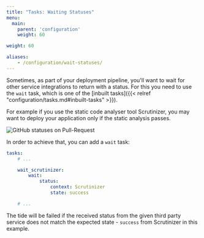 ```yaml
---
title: "Tasks: Waiting Statuses"
menu:
  main:
    parent: 'configuration'
    weight: 60

weight: 60

aliases:
    - /configuration/wait-statuses/
---
```

Sometimes, as part of your deployment pipeline, you'll want to wait for other service integrations to return with a status. For this you need to use the `wait` task, which is one of the [inbuilt tasks]({{< relref "configuration/tasks.md#inbuilt-tasks" >}}).

For example if you use the static code analyser tool Scrutinizer, you may want to deploy your application only if the static analysis passes.

![GitHub statuses on Pull-Request](/images/github-statuses.png)

In order to achieve that, you can add a `wait` task:

``` yaml
tasks:
    # ...

    wait_scrutinizer:
        wait:
            status:
                context: Scrutinizer
                state: success

    # ...
```

The tide will be failed if the received status from the given third party service does not match the expected state - `success` from Scrutinizer in this example.
